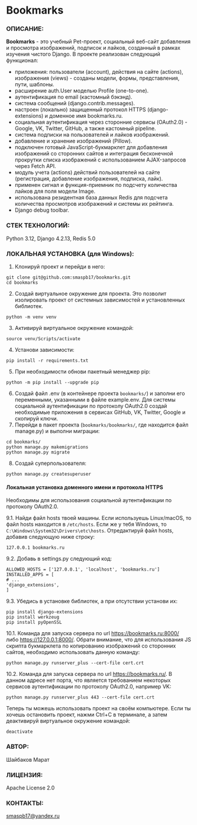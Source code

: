 # Bookmarks
### ОПИСАНИЕ:
**Bookmarks** - это учебный Pet-проект, социальный веб-сайт добавления и 
просмотра изображений, подписок и лайков, созданный в рамках изучения чистого 
Django. 
В проекте реализован следующий функционал:
* приложения: пользователи (account), действия на сайте (actions),
  изображения (views) - созданы модели, формы, представления, пути, шаблоны.
* расширение auth.User моделью Profile (one-to-one).
* аутентификация по email (кастомный бэкэнд).
* система сообщений (django.contrib.messages).
* настроен (локально) защищенный протокол HTTPS (django-extensions) и 
  доменное имя bookmarks.ru.
* социальная аутентификация через сторонние сервисы (OAuth2.0) - Google, VK,
  Twitter, GitHub, а также кастомный pipeline.
* система подписки на пользователей и лайков изображений.
* добавление и хранение изображений (Pillow).
* подключен готовый JavaScript-букмарклет для добавления изображений
  со сторонних сайтов и интеграция бесконечной прокрутки списка изображений
  с использованием AJAX-запросов через Fetch API.
* модуль учета (actions) действий пользователей на сайте (регистрация, 
  добавление изображения, подписка, лайк).
* применен сигнал и функция-приемник по подсчету количества лайков для 
  поля модели Image.
* использована резидентная база данных Redis для подсчета количества
  просмотров изображений и системы их рейтинга.
* Django debug toolbar.

### СТЕК ТЕХНОЛОГИЙ:

Python 3.12, Django 4.2.13, Redis 5.0

### ЛОКАЛЬНАЯ УСТАНОВКА (для Windows):

1. Клонируй проект и перейди в него:
```shell
git clone git@github.com:smaspb17/bookmarks.git
cd bookmarks
```
2. Создай виртуальное окружение для проекта. Это позволит изолировать 
   проект от системных зависимостей и установленных библиотек. 
```shell
python -m venv venv
```
3. Активируй виртуальное окружение командой:
```shell
source venv/Scripts/activate
```
4. Установи зависимости:
```shell
pip install -r requirements.txt
```
5. При необходимости обнови пакетный менеджер pip:
```shell
python -m pip install --upgrade pip
```
6. Создай файл .env (в контейнере проекта `bookmarks/`) и заполни его 
   переменными, указанными в файле example.env. Для системы социальной
   аутентификации по протоколу OAuth2.0 создай необходимые приложения
   в сервисах GitHub, VK, Twitter, Google и скопируй ключи.
7. Перейди в пакет проекта (`bookmarks/bookmarks/`, где находится файл
   manage.py) и выполни миграции:
```shell
cd bookmarks/
python manage.py makemigrations
python manage.py migrate
```
8. Создай суперпользователя:
```shell
python manage.py createsuperuser
```
#### Локальная установка доменного имени и протокола HTTPS
Необходимы для использования социальной аутентификации по протоколу OAuth2.0.

9.1. Найди файл hosts твоей машины. Если используешь Linux/macOS,
      то файл hosts находится в `/etc/hosts`. Если же у тебя Windows, то
      `C:\Windows\System32\Drivers\etc\hosts`. 
      Отредактируй файл hosts, добавив следующую ниже строку:
```
127.0.0.1 bookmarks.ru
```
9.2. Добавь в settings.py следующий код:
```
ALLOWED_HOSTS = ['127.0.0.1', 'localhost', 'bookmarks.ru']
INSTALLED_APPS = [
# ...
'django_extensions',
]
```
9.3. Убедись в установке библиотек, а при отсутствии установи их:
```
pip install django-extensions
pip install werkzeug
pip install pyOpenSSL
```
10.1. Команда для запуска сервера по url https://bookmarks.ru:8000/ либо 
https://127.0.0.1:8000/. Обрати внимание, что для использования JS скрипта 
букмарклета по копированию изображений со сторонних сайтов, необходимо 
использовать данную команду:
```
python manage.py runserver_plus --cert-file cert.crt
```
10.2. Команда для запуска сервера по url https://bookmarks.ru/. В данном 
адресе нет порта, что является требованием некоторых сервисов 
аутентификации по протоколу OAuth2.0, например VK:
```
python manage.py runserver_plus 443 --cert-file cert.crt
```
Теперь ты можешь использовать проект на своём компьютере. 
Если ты хочешь остановить проект, нажми Ctrl+C в терминале, 
а затем деактивируй виртуальное окружение командой:
```shell
deactivate
```

### АВТОР:
Шайбаков Марат

### ЛИЦЕНЗИЯ:
Apache License 2.0

### КОНТАКТЫ:
smaspb17@yandex.ru
